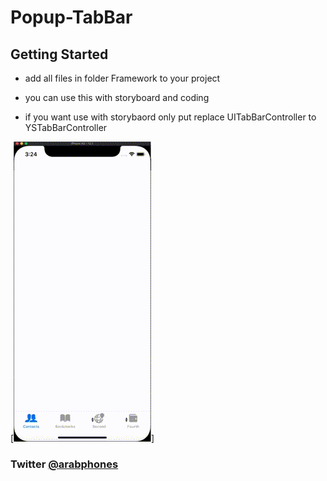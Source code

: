 # Popup-TabBar

## Getting Started

- add all files in folder Framework to your project

- you can use this with storyboard and coding

- if you want use with storybaord only put replace UITabBarController to YSTabBarController 

[![Demo CountPages alpha](ScreenRecording.gif)]


### Twitter [@arabphones](https://twitter.com/arabphones)
